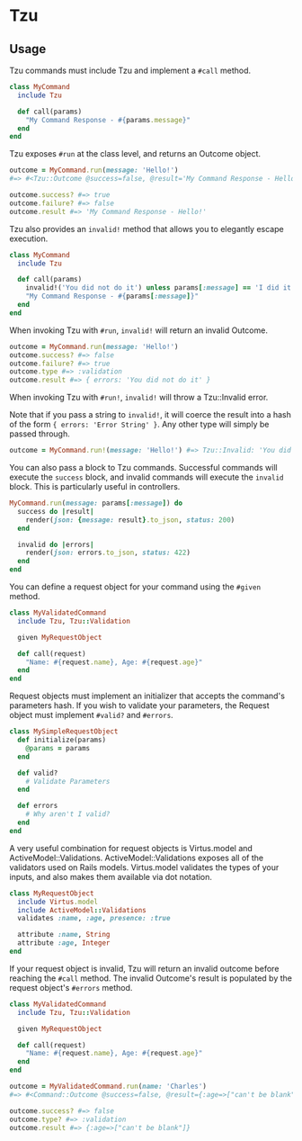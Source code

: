 # Tzu

## Usage

Tzu commands must include Tzu and implement a `#call` method.

```ruby
class MyCommand
  include Tzu

  def call(params)
    "My Command Response - #{params.message}"
  end
end
```

Tzu exposes `#run` at the class level, and returns an Outcome object.

```ruby
outcome = MyCommand.run(message: 'Hello!')
#=> #<Tzu::Outcome @success=false, @result='My Command Response - Hello!'>

outcome.success? #=> true
outcome.failure? #=> false
outcome.result #=> 'My Command Response - Hello!'
```

Tzu also provides an `invalid!` method that allows you to elegantly escape execution.


```ruby
class MyCommand
  include Tzu

  def call(params)
    invalid!('You did not do it') unless params[:message] == 'I did it!'
    "My Command Response - #{params[:message]}"
  end
end
```

When invoking Tzu with `#run`, `invalid!` will return an invalid Outcome.

```ruby
outcome = MyCommand.run(message: 'Hello!')
outcome.success? #=> false
outcome.failure? #=> true
outcome.type #=> :validation
outcome.result #=> { errors: 'You did not do it' }
```

When invoking Tzu with `#run!`, `invalid!` will throw a Tzu::Invalid error.

Note that if you pass a string to `invalid!`, it will coerce the result into a hash of the form `{ errors: 'Error String' }`.
Any other type will simply be passed through.

```ruby
outcome = MyCommand.run!(message: 'Hello!') #=> Tzu::Invalid: 'You did not do it'
```

You can also pass a block to Tzu commands.
Successful commands will execute the `success` block, and invalid commands will execute the `invalid` block.
This is particularly useful in controllers.

```ruby
MyCommand.run(message: params[:message]) do
  success do |result|
    render(json: {message: result}.to_json, status: 200)
  end

  invalid do |errors|
    render(json: errors.to_json, status: 422)
  end
end
```

You can define a request object for your command using the `#given` method.

```ruby
class MyValidatedCommand
  include Tzu, Tzu::Validation

  given MyRequestObject

  def call(request)
    "Name: #{request.name}, Age: #{request.age}"
  end
end
```

Request objects must implement an initializer that accepts the command's parameters hash.
If you wish to validate your parameters, the Request object must implement `#valid?` and `#errors`.

```ruby
class MySimpleRequestObject
  def initialize(params)
    @params = params
  end

  def valid?
    # Validate Parameters
  end

  def errors
    # Why aren't I valid?
  end
end
```

A very useful combination for request objects is Virtus.model and ActiveModel::Validations.
ActiveModel::Validations exposes all of the validators used on Rails models.
Virtus.model validates the types of your inputs, and also makes them available via dot notation.

```ruby
class MyRequestObject
  include Virtus.model
  include ActiveModel::Validations
  validates :name, :age, presence: :true

  attribute :name, String
  attribute :age, Integer
end
```

If your request object is invalid, Tzu will return an invalid outcome before reaching the `#call` method. The invalid Outcome's result is populated by the request object's `#errors` method.

```ruby
class MyValidatedCommand
  include Tzu, Tzu::Validation

  given MyRequestObject

  def call(request)
    "Name: #{request.name}, Age: #{request.age}"
  end
end

outcome = MyValidatedCommand.run(name: 'Charles')
#=> #<Command::Outcome @success=false, @result={:age=>["can't be blank"]}, @type=:validation>

outcome.success? #=> false
outcome.type? #=> :validation
outcome.result #=> {:age=>["can't be blank"]}
```
